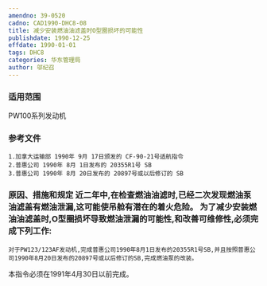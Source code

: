 ```yaml
---
amendno: 39-0520
cadno: CAD1990-DHC8-08
title: 减少安装燃油油滤盖时O型圈损坏的可能性
publishdate: 1990-12-25
effdate: 1990-01-01
tags: DHC8
categories: 华东管理局
author: 邬纪召
---
```


### 适用范围 
PW100系列发动机

### 参考文件
    1.加拿大运输部 1990年 9月 17日颁发的 CF-90-21号适航指令
    2.普惠公司 1990年 8月 1日发布的 20355R1号 SB
    3.普惠公司 1990年 8月 20日发布的 20897号或以后修订的 SB 


### 原因、措施和规定     近二年中,在检查燃油油滤时,已经二次发现燃油泵油滤盖有燃油泄漏,这可能使吊舱有潜在的着火危险。     为了减少安装燃油油滤盖时,O型圈损坏导致燃油泄漏的可能性,和改善可维修性,必须完成下列工作: 
    对于PW123/123AF发动机,完成普惠公司1990年8月1日发布的20355R1号SB,并且按照普惠公司1990年8月20日发布的20897号或以后修订的SB,完成燃油泵的改装。 
本指令必须在1991年4月30日以前完成。
